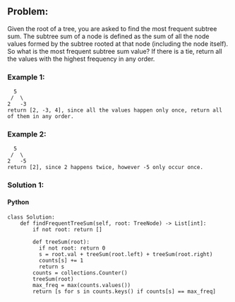 ## Problem:

Given the root of a tree, you are asked to find the most frequent subtree sum. The subtree sum of a node is defined as the sum of all the node values formed by the subtree rooted at that node (including the node itself). So what is the most frequent subtree sum value? If there is a tie, return all the values with the highest frequency in any order.

### Example 1:

```
  5
 /  \
2   -3
return [2, -3, 4], since all the values happen only once, return all of them in any order.
```

### Example 2:

```
  5
 /  \
2   -5
return [2], since 2 happens twice, however -5 only occur once.
```

### Solution 1:

#### Python

```
class Solution:
    def findFrequentTreeSum(self, root: TreeNode) -> List[int]:
        if not root: return []

        def treeSum(root):
          if not root: return 0
          s = root.val + treeSum(root.left) + treeSum(root.right)
          counts[s] += 1
          return s
        counts = collections.Counter()
        treeSum(root)
        max_freq = max(counts.values())
        return [s for s in counts.keys() if counts[s] == max_freq]
```
